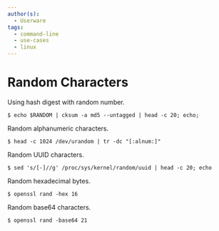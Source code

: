 ```yaml
---
author(s):
  - Userware
tags:
  - command-line
  - use-cases
  - linux
---
```

# Random Characters

Using hash digest with random number.

```
$ echo $RANDOM | cksum -a md5 --untagged | head -c 20; echo;
```

Random alphanumeric characters.

```
$ head -c 1024 /dev/urandom | tr -dc "[:alnum:]"
```

Random UUID characters.

```
$ sed 's/[-]//g' /proc/sys/kernel/random/uuid | head -c 20; echo
```

Random hexadecimal bytes.

```
$ openssl rand -hex 16
```

Random base64 characters.

```
$ openssl rand -base64 21
```